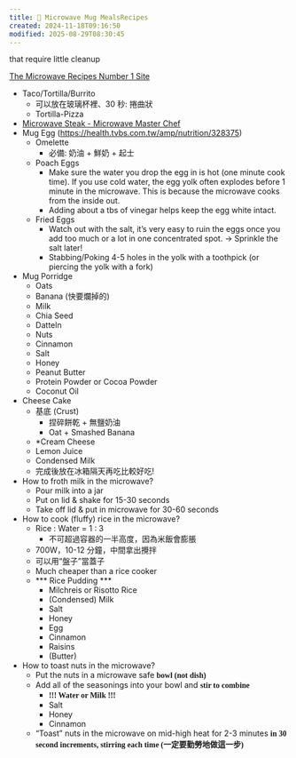 ```yaml
---
title: 🥙 Microwave Mug MealsRecipes
created: 2024-11-18T09:16:50
modified: 2025-08-29T08:30:45
---
```


that require little cleanup

[The Microwave Recipes Number 1 Site](https://microwavemasterchef.com/)

* Taco/Tortilla/Burrito
	* 可以放在玻璃杯裡、30 秒: 捲曲狀
	* Tortilla-Pizza
* [Microwave Steak - Microwave Master Chef](https://microwavemasterchef.com/recipes/microwave-steak/)
* Mug Egg (<https://health.tvbs.com.tw/amp/nutrition/328375>)
	* Omelette
		* 必備: 奶油 + 鮮奶 + 起士
	* Poach Eggs
		* Make sure the water you drop the egg in is hot (one minute cook time). If you use cold water, the egg yolk often explodes before 1 minute in the microwave. This is because the microwave cooks from the inside out.
		* Adding about a tbs of vinegar helps keep the egg white intact.
	* Fried Eggs
		* Watch out with the salt, it’s very easy to ruin the eggs once you add too much or a lot in one concentrated spot. → Sprinkle the salt later!
		* Stabbing/Poking 4-5 holes in the yolk with a toothpick (or piercing the yolk with a fork)
* Mug Porridge
	* Oats
	* Banana (快要爛掉的)
	* Milk
	* Chia Seed
	* Datteln
	* Nuts
	* Cinnamon
	* Salt
	* Honey
	* Peanut Butter
	* Protein Powder or Cocoa Powder
	* Coconut Oil
* Cheese Cake
	* 基底 (Crust)
		* 捏碎餅乾 + 無鹽奶油
		* Oat + Smashed Banana
	* *Cream Cheese
	* Lemon Juice
	* Condensed Milk
	* 完成後放在冰箱隔天再吃比較好吃!
* How to froth milk in the microwave?
	* Pour milk into a jar
	* Put on lid \& shake for 15-30 seconds
	* Take off lid \& put in microwave for 30-60 seconds
* How to cook (fluffy) rice in the microwave?
	* Rice : Water = 1 : 3
		* 不可超過容器的一半高度，因為米飯會膨脹
	* 700W，10-12 分鐘，中間拿出攪拌
	* 可以用“盤子”當蓋子
	* Much cheaper than a rice cooker
	* *** Rice Pudding ***
		* Milchreis or Risotto Rice
		* (Condensed) Milk
		* Salt
		* Honey
		* Egg
		* Cinnamon
		* Raisins
		* (Butter)
* How to toast nuts in the microwave?
	* Put the nuts in a microwave safe <span style="font-family:SFUIText-Bold;"><b>bowl (not dish)</b></span>
	* Add all of the seasonings into your bowl and <span style="font-family:SFUIText-Bold;"><b>stir to combine</b></span>
		* <span style="font-family:SFUIText-Bold;"><b>!!! Water or Milk !!!</b></span>
		* Salt
		* Honey
		* Cinnamon
	* “Toast” nuts in the microwave on mid-high heat for 2-3 minutes <span style="font-family:SFUIText-Bold;"><b>in 30 second increments, stirring each time (一定要勤勞地做這一步)</b></span>
